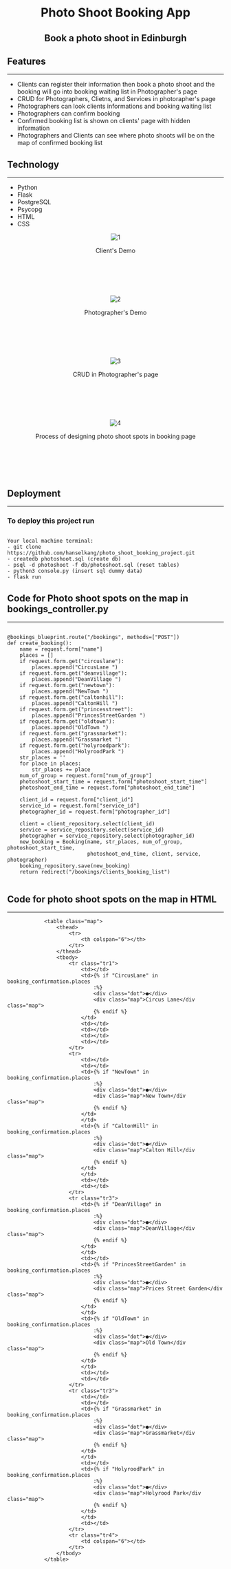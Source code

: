 <div align="center">
  
# Photo Shoot Booking App
## Book a photo shoot in Edinburgh

</div>
  
## Features
----------
* Clients can register their information then book a photo shoot and the booking will go into booking waiting list in Photographer's page
* CRUD for Photographers, Clietns, and Services in photorapher's page
* Photographers can look clients informations and booking waiting list
* Photographers can confirm booking
* Confirmed booking list is shown on clients' page with hidden information
* Photographers and Clients can see where photo shoots will be on the map of confirmed booking list

## Technology
----------
* Python
* Flask
* PostgreSQL
* Psycopg
* HTML
* CSS

<div align="center">

![1](https://user-images.githubusercontent.com/43307207/166240099-abe35a13-3fb6-4415-b891-cd6bc8369702.gif)

  Client's Demo
  
  
  <br>
  <br>
  <br>
  <br>
  

![2](https://user-images.githubusercontent.com/43307207/166240124-14bd6e2e-4ea9-4a8c-9ffb-eb2db5bdcebf.gif)
  
  Photographer's Demo
  
  
  <br>
  <br>
  <br>
  <br>
  

![3](https://user-images.githubusercontent.com/43307207/166240150-05c530e4-4e5c-4f4d-8f99-9988dc14268e.gif)

  CRUD in Photographer's page
  
  
  <br>
  <br>
  <br>
  <br>
  

![4](https://user-images.githubusercontent.com/43307207/166240205-0a877c0e-4bd1-4f02-8c88-2a699197874e.gif)
            
  Process of designing photo shoot spots in booking page
  
  <br>
  <br>
  <br>
  <br>
  
  
            
</div>


## Deployment
----------
### To deploy this project run

```

Your local machine terminal:
- git clone https://github.com/hanselkang/photo_shoot_booking_project.git
- createdb photoshoot.sql (create db)
- psql -d photoshoot -f db/photoshoot.sql (reset tables)
- python3 console.py (insert sql dummy data)
- flask run

```

## Code for Photo shoot spots on the map in bookings_controller.py
----------

```

@bookings_blueprint.route("/bookings", methods=["POST"])
def create_booking():
    name = request.form["name"]
    places = []
    if request.form.get("circuslane"):
        places.append("CircusLane ")
    if request.form.get("deanvillage"):
        places.append("DeanVillage ")
    if request.form.get("newtown"):
        places.append("NewTown ")
    if request.form.get("caltonhill"):
        places.append("CaltonHill ")
    if request.form.get("princesstreet"):
        places.append("PrincesStreetGarden ")
    if request.form.get("oldtown"):
        places.append("OldTown ")
    if request.form.get("grassmarket"):
        places.append("Grassmarket ")
    if request.form.get("holyroodpark"):
        places.append("HolyroodPark ")
    str_places = ''
    for place in places:
        str_places += place
    num_of_group = request.form["num_of_group"]
    photoshoot_start_time = request.form["photoshoot_start_time"]
    photoshoot_end_time = request.form["photoshoot_end_time"]

    client_id = request.form["client_id"]
    service_id = request.form["service_id"]
    photographer_id = request.form["photographer_id"]

    client = client_repository.select(client_id)
    service = service_repository.select(service_id)
    photographer = service_repository.select(photographer_id)
    new_booking = Booking(name, str_places, num_of_group, photoshoot_start_time,
                          photoshoot_end_time, client, service, photographer)
    booking_repository.save(new_booking)
    return redirect("/bookings/clients_booking_list")
   
```


## Code for photo shoot spots on the map in HTML
----------

```
            <table class="map">
                <thead>
                    <tr>
                        <th colspan="6"></th>
                    </tr>
                </thead>
                <tbody>
                    <tr class="tr1">
                        <td></td>
                        <td>{% if "CircusLane" in booking_confirmation.places
                            :%}
                            <div class="dot">●</div>
                            <div class="map">Circus Lane</div class="map">
                            {% endif %}
                        </td>
                        <td></td>
                        <td></td>
                        <td></td>
                        <td></td>
                    </tr>
                    <tr>
                        <td></td>
                        <td></td>
                        <td>{% if "NewTown" in booking_confirmation.places
                            :%}
                            <div class="dot">●</div>
                            <div class="map">New Town</div class="map">
                            {% endif %}
                        </td>
                        </td>
                        <td>{% if "CaltonHill" in booking_confirmation.places
                            :%}
                            <div class="dot">●</div>
                            <div class="map">Calton Hill</div class="map">
                            {% endif %}
                        </td>
                        </td>
                        <td></td>
                        <td></td>
                    </tr>
                    <tr class="tr3">
                        <td>{% if "DeanVillage" in booking_confirmation.places
                            :%}
                            <div class="dot">●</div>
                            <div class="map">DeanVillage</div class="map">
                            {% endif %}
                        </td>
                        </td>
                        <td></td>
                        <td>{% if "PrincesStreetGarden" in booking_confirmation.places
                            :%}
                            <div class="dot">●</div>
                            <div class="map">Prices Street Garden</div class="map">
                            {% endif %}
                        </td>
                        </td>
                        <td>{% if "OldTown" in booking_confirmation.places
                            :%}
                            <div class="dot">●</div>
                            <div class="map">Old Town</div class="map">
                            {% endif %}
                        </td>
                        </td>
                        <td></td>
                        <td></td>
                    </tr>
                    <tr class="tr3">
                        <td></td>
                        <td></td>
                        <td>{% if "Grassmarket" in booking_confirmation.places
                            :%}
                            <div class="dot">●</div>
                            <div class="map">Grassmarket</div class="map">
                            {% endif %}
                        </td>
                        </td>
                        <td></td>
                        <td>{% if "HolyroodPark" in booking_confirmation.places
                            :%}
                            <div class="dot">●</div>
                            <div class="map">Holyrood Park</div class="map">
                            {% endif %}
                        </td>
                        </td>
                        <td></td>
                    </tr>
                    <tr class="tr4">
                        <td colspan="6"></td>
                    </tr>
                </tbody>
            </table>
            
 
```
